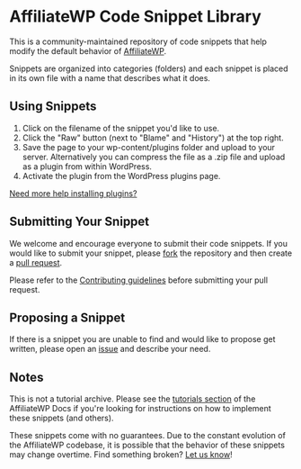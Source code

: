 AffiliateWP Code Snippet Library
========================

This is a community-maintained repository of code snippets that help modify the default behavior of [AffiliateWP](https://affiliatewp.com).

Snippets are organized into categories (folders) and each snippet is placed in its own file with a name that describes what it does.

## Using Snippets

1. Click on the filename of the snippet you'd like to use.
2. Click the "Raw" button (next to "Blame" and "History") at the top right.
3. Save the page to your wp-content/plugins folder and upload to your server. Alternatively you can compress the file as a .zip file and upload as a plugin from within WordPress. 
4. Activate the plugin from the WordPress plugins page.

[Need more help installing plugins?](http://codex.wordpress.org/Managing_Plugins#Installing_Plugins)

## Submitting Your Snippet

We welcome and encourage everyone to submit their code snippets. If you would like to submit your snippet, please [fork](https://github.com/affiliatewp/library/fork) the repository and then create a [pull request](https://github.com/affiliatewp/library/compare/).

Please refer to the [Contributing guidelines](https://github.com/affiliatewp/library/blob/master/CONTRIBUTING.md) before submitting your pull request.

## Proposing a Snippet

If there is a snippet you are unable to find and would like to propose get written, please open an [issue](https://github.com/affiliatewp/library/issues) and describe your need.

## Notes

This is not a tutorial archive. Please see the [tutorials section](http://docs.affiliatewp.com/category/10-tutorials) of the AffiliateWP Docs if you're looking for instructions on how to implement these snippets (and others).

These snippets come with no guarantees. Due to the constant evolution of the AffiliateWP codebase, it is possible that the behavior of these snippets may change overtime. Find something broken? [Let us know](https://github.com/affiliatewp/library/issues)!
